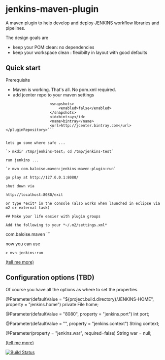 # jenkins-maven-plugin

A maven plugin to help develop and deploy JENKINS workflow libraries and pipelines.

The design goals are

- keep your POM clean: no dependencies
- keep your workspace clean : flexibilty in layout with good defaults
 
## Quick start

Prerequisite
- Maven is working. That's all. No pom.xml required.
- add jcenter repo to your maven settings

```<pluginRepository>
                    <snapshots>
                        <enabled>false</enabled>
                    </snapshots>
                    <id>bintray</id>
                    <name>bintray</name>
                    <url>http://jcenter.bintray.com</url>
</pluginRepository>```


lets go some where safe ...

`> mkdir /tmp/jenkins-test; cd /tmp/jenkins-test`

run jenkins ...

`> mvn com.baloise.maven:jenkins-maven-plugin:run`

go play at http://127.0.0.1:8080/

shut down via 

http://localhost:8080/exit

or type *exit* in the console (also works when launched in eclipse via m2 or external task)

## Make your life easier with plugin groups

Add the following to your *~/.m2/settings.xml*

```
<pluginGroups>
	<pluginGroup>com.baloise.maven</pluginGroup>
</pluginGroups>
```

now you can use

`> mvn jenkins:run`

[(tell me more)](http://maven.apache.org/guides/introduction/introduction-to-plugin-prefix-mapping.html#Configuring_Maven_to_Search_for_Plugins)

## Configuration options (TBD)

Of course you have all the options as where to set the properties


  @Parameter(defaultValue = "${project.build.directory}/JENKINS-HOME", property = "jenkins.home")
  private File home;
  
  @Parameter(defaultValue = "8080", property = "jenkins.port")
  int port;

  @Parameter(defaultValue = "", property = "jenkins.context")
  String context;
  
  @Parameter(property = "jenkins.war", required=false)
  String war = null;

[(tell me more)](http://docs.codehaus.org/display/MAVENUSER/MavenPropertiesGuide)


[![Build Status](https://travis-ci.org/baloise/jenkins-maven-plugin.svg)](https://travis-ci.org/baloise/jenkins-maven-plugin)
